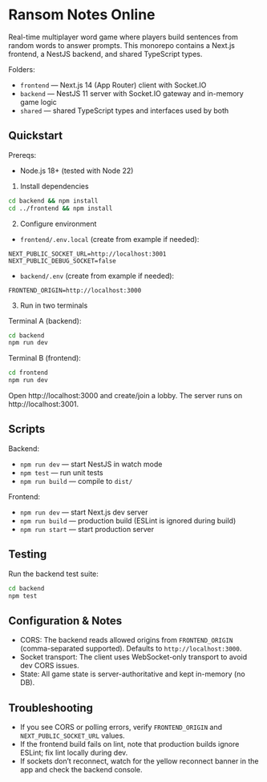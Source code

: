 # Ransom Notes Online

Real-time multiplayer word game where players build sentences from random words to answer prompts. This monorepo contains a Next.js frontend, a NestJS backend, and shared TypeScript types.

Folders:
- `frontend` — Next.js 14 (App Router) client with Socket.IO
- `backend` — NestJS 11 server with Socket.IO gateway and in-memory game logic
- `shared` — shared TypeScript types and interfaces used by both

## Quickstart

Prereqs:
- Node.js 18+ (tested with Node 22)

1) Install dependencies

```bash
cd backend && npm install
cd ../frontend && npm install
```

2) Configure environment

- `frontend/.env.local` (create from example if needed):

```
NEXT_PUBLIC_SOCKET_URL=http://localhost:3001
NEXT_PUBLIC_DEBUG_SOCKET=false
```

- `backend/.env` (create from example if needed):

```
FRONTEND_ORIGIN=http://localhost:3000
```

3) Run in two terminals

Terminal A (backend):

```bash
cd backend
npm run dev
```

Terminal B (frontend):

```bash
cd frontend
npm run dev
```

Open http://localhost:3000 and create/join a lobby. The server runs on http://localhost:3001.

## Scripts

Backend:
- `npm run dev` — start NestJS in watch mode
- `npm test` — run unit tests
- `npm run build` — compile to `dist/`

Frontend:
- `npm run dev` — start Next.js dev server
- `npm run build` — production build (ESLint is ignored during build)
- `npm run start` — start production server

## Testing

Run the backend test suite:

```bash
cd backend
npm test
```

## Configuration & Notes

- CORS: The backend reads allowed origins from `FRONTEND_ORIGIN` (comma-separated supported). Defaults to `http://localhost:3000`.
- Socket transport: The client uses WebSocket-only transport to avoid dev CORS issues.
- State: All game state is server-authoritative and kept in-memory (no DB).

## Troubleshooting

- If you see CORS or polling errors, verify `FRONTEND_ORIGIN` and `NEXT_PUBLIC_SOCKET_URL` values.
- If the frontend build fails on lint, note that production builds ignore ESLint; fix lint locally during dev.
- If sockets don’t reconnect, watch for the yellow reconnect banner in the app and check the backend console.
